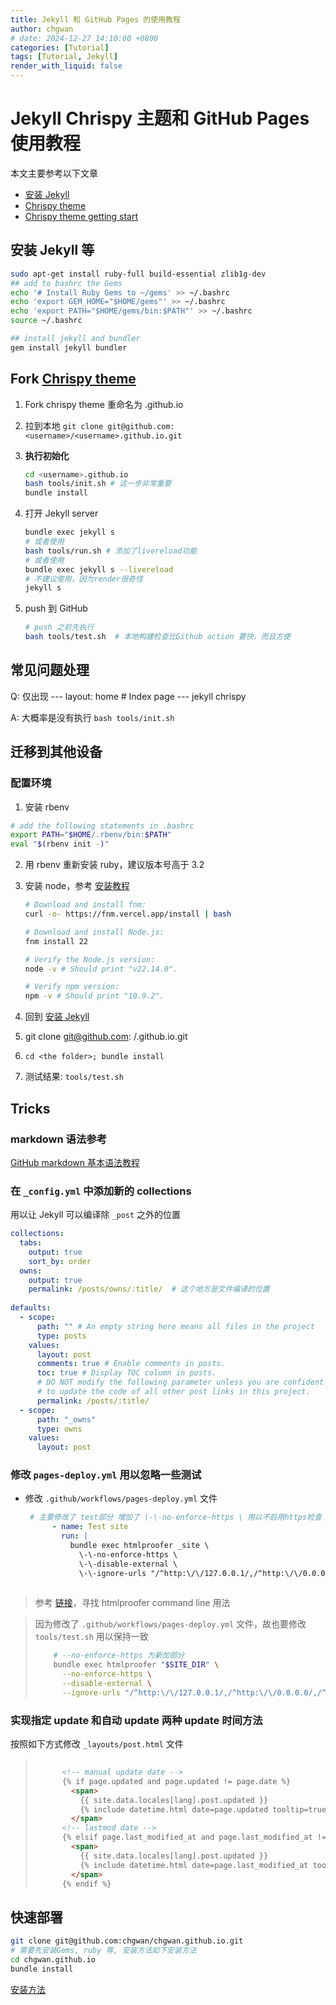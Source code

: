 ```yaml
---
title: Jekyll 和 GitHub Pages 的使用教程
author: chgwan
# date: 2024-12-27 14:10:00 +0800
categories: [Tutorial]
tags: [Tutorial, Jekyll]
render_with_liquid: false
---
```


# Jekyll Chrispy 主题和 GitHub Pages 使用教程

本文主要参考以下文章

- [安装 Jekyll](https://jekyllrb.com/docs/installation/ubuntu/)
- [Chrispy theme](https://github.com/cotes2020/jekyll-theme-chirpy)
- [Chrispy theme getting start](https://chirpy.cotes.page/posts/getting-started/) 

## 安装 Jekyll 等 <span id="jump"> </span>
```bash
sudo apt-get install ruby-full build-essential zlib1g-dev
## add to bashrc the Gems
echo '# Install Ruby Gems to ~/gems' >> ~/.bashrc 
echo 'export GEM_HOME="$HOME/gems"' >> ~/.bashrc 
echo 'export PATH="$HOME/gems/bin:$PATH"' >> ~/.bashrc 
source ~/.bashrc

## install jekyll and bundler
gem install jekyll bundler
```

## Fork [Chrispy theme](https://github.com/cotes2020/jekyll-theme-chirpy)

1. Fork chrispy theme 重命名为 <username>.github.io

2. 拉到本地 `git clone git@github.com:<username>/<username>.github.io.git`

3. **执行初始化** 

   ```bash
   cd <username>.github.io
   bash tools/init.sh # 这一步非常重要
   bundle install
   ```

4. 打开 Jekyll server

   ```bash
   bundle exec jekyll s
   # 或者使用
   bash tools/run.sh # 添加了livereload功能
   # 或者使用
   bundle exec jekyll s --livereload
   # 不建议使用，因为render很奇怪
   jekyll s 
   ```

5. push 到 GitHub

   ```bash
   # push 之前先执行
   bash tools/test.sh  # 本地构建检查比Github action 要快，而且方便
   ```

## 常见问题处理

Q: 仅出现 --- layout: home # Index page --- jekyll chrispy

A: 大概率是没有执行 `bash tools/init.sh`

## 迁移到其他设备
### 配置环境
1. 安装 rbenv
```bash
# add the following statements in .bashrc
export PATH="$HOME/.rbenv/bin:$PATH"
eval "$(rbenv init -)"
```
2. 用 rbenv 重新安装 ruby，建议版本号高于 3.2

3. 安装 node，参考 [安装教程](https://nodejs.org/en/download)

   ```bash
   # Download and install fnm:
   curl -o- https://fnm.vercel.app/install | bash
   
   # Download and install Node.js:
   fnm install 22
   
   # Verify the Node.js version:
   node -v # Should print "v22.14.0".
   
   # Verify npm version:
   npm -v # Should print "10.9.2".
   ```

   

4. 回到 [安装 Jekyll](#jump)

5. git clone git@github.com: <username>/<username>.github.io.git

6. `cd <the folder>; bundle install`

7. 测试结果: `tools/test.sh` 

## Tricks

### markdown 语法参考

[GitHub markdown 基本语法教程](https://docs.github.com/zh/get-started/writing-on-github/getting-started-with-writing-and-formatting-on-github/basic-writing-and-formatting-syntax)

### 在 `_config.yml` 中添加新的 collections 

用以让 Jekyll 可以编译除 `_post` 之外的位置

```yaml
collections:
  tabs:
    output: true
    sort_by: order
  owns:
    output: true
    permalink: /posts/owns/:title/  # 这个地方是文件编译的位置
  
defaults:
  - scope:
      path: "" # An empty string here means all files in the project
      type: posts
    values:
      layout: post
      comments: true # Enable comments in posts.
      toc: true # Display TOC column in posts.
      # DO NOT modify the following parameter unless you are confident enough
      # to update the code of all other post links in this project.
      permalink: /posts/:title/
  - scope:
      path: "_owns"
      type: owns
    values:  
      layout: post
```

### 修改 `pages-deploy.yml` 用以忽略一些测试

- 修改 `.github/workflows/pages-deploy.yml` 文件

  ```yaml
   # 主要修改了 test部分 增加了 \-\-no-enforce-https \ 用以不启用https检查
        - name: Test site
          run: |
            bundle exec htmlproofer _site \
              \-\-no-enforce-https \ 
              \-\-disable-external \
              \-\-ignore-urls "/^http:\/\/127.0.0.1/,/^http:\/\/0.0.0.0/,/^http:\/\/localhost/"
              
  ```

> 参考 [链接](https://github.com/gjtorikian/html-proofer?tab=readme-ov-file#using-on-the-command-line)，寻找 htmlproofer command line 用法

> 因为修改了 `.github/workflows/pages-deploy.yml` 文件，故也要修改 `tools/test.sh` 用以保持一致
> 
> ```bash
>     # --no-enforce-https 为新加部分
>     bundle exec htmlproofer "$SITE_DIR" \
>       --no-enforce-https \
>       --disable-external \
>       --ignore-urls "/^http:\/\/127.0.0.1/,/^http:\/\/0.0.0.0/,/^http:\/\/localhost/"
> ```

### 实现指定 update 和自动 update 两种 update 时间方法

按照如下方式修改 `_layouts/post.html` 文件

> ```html
>       
>       <!-- manual update date -->
>       {% if page.updated and page.updated != page.date %}
>         <span>
>           {{ site.data.locales[lang].post.updated }}
>           {% include datetime.html date=page.updated tooltip=true lang=lang %}
>         </span>
>       <!-- lastmod date -->
>       {% elsif page.last_modified_at and page.last_modified_at != page.date %}
>         <span>
>           {{ site.data.locales[lang].post.updated }}
>           {% include datetime.html date=page.last_modified_at tooltip=true lang=lang %}
>         </span>
>       {% endif %}
> ```
>

## 快速部署

```bash
git clone git@github.com:chgwan/chgwan.github.io.git
# 需要先安装Gems, ruby 等, 安装方法如下安装方法
cd chgwan.github.io
bundle install
```

[安装方法](#jump)

